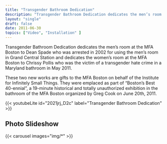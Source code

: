 ```yaml
---
title: "Transgender Bathroom Dedication"
description: "Transgender Bathroom Dedication dedicates the men’s room at the MFA Boston to Dean Spade who was arrested in 2002 for using the men’s room in Grand Central Station and dedicates the women’s room at the MFA Boston to Chrissy Pollis who was the victim of a transgender hate crime in a Maryland bathroom in May 2011."
layout: "single"
draft: false
date: 2011-06-30
topics: ["Video", "Installation" ]
---
```


Transgender Bathroom Dedication dedicates the men’s room at the MFA Boston to Dean Spade who was arrested in 2002 for using the men’s room in Grand Central Station and dedicates the women’s room at the MFA Boston to Chrissy Pollis who was the victim of a transgender hate crime in a Maryland bathroom in May 2011.

These two new works are gifts to the MFA Boston on behalf of the Institute for Infinitely Small Things. They were emplaced as part of “Boston’s Best 40-ennial”, a 19-minute historical and totally unauthorized exhibition in the bathroom of the MFA Boston organized by Greg Cook on June 20th, 2011.

{{< youtubeLite id="2021jrj_D2c" label="Transgender Bathroom Dedication" >}}

## Photo Slideshow

{{< carousel images="img/*" >}}